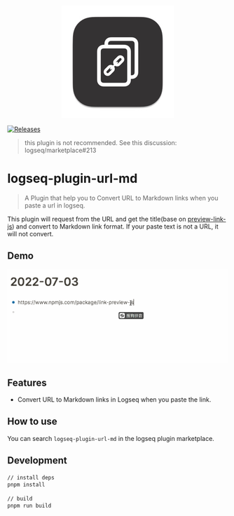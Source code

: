 <div align="center">
<img src="./logo.jpeg" />
</div>

[![Releases](https://github.com/superman66/logseq-plugin-url-md/actions/workflows/main.yml/badge.svg)](https://github.com/superman66/logseq-plugin-url-md/actions/workflows/main.yml)

> this plugin is not recommended. See this discussion: logseq/marketplace#213

# logseq-plugin-url-md

> A Plugin that help you to Convert URL to Markdown links when you paste a url in logseq.

This plugin will request from the URL and get the title(base on [preview-link-js](https://github.com/ospfranco/link-preview-js)) and convert to Markdown link format.
If your paste text is not a URL, it will not convert.

## Demo

![demo](./logseq-plugin-url-md.gif)

## Features

- Convert URL to Markdown links in Logseq when you paste the link.

## How to use

You can search `logseq-plugin-url-md` in the logseq plugin marketplace.

## Development

```
// install deps
pnpm install

// build
pnpm run build
```
